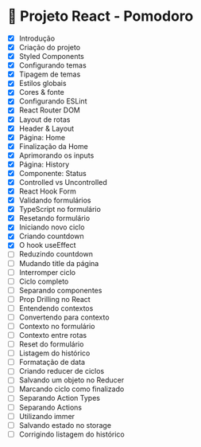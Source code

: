 # 🚀 Projeto React - Pomodoro

- [x] Introdução
- [x] Criação do projeto
- [x] Styled Components
- [x] Configurando temas
- [x] Tipagem de temas
- [x] Estilos globais
- [x] Cores & fonte
- [x] Configurando ESLint
- [x] React Router DOM
- [x] Layout de rotas
- [x] Header & Layout
- [x] Página: Home
- [x] Finalização da Home
- [x] Aprimorando os inputs
- [x] Página: History
- [x] Componente: Status
- [x] Controlled vs Uncontrolled
- [x] React Hook Form
- [x] Validando formulários
- [x] TypeScript no formulário
- [x] Resetando formulário
- [x] Iniciando novo ciclo
- [x] Criando countdown
- [x] O hook useEffect
- [ ] Reduzindo countdown
- [ ] Mudando title da página
- [ ] Interromper ciclo
- [ ] Ciclo completo
- [ ] Separando componentes
- [ ] Prop Drilling no React
- [ ] Entendendo contextos
- [ ] Convertendo para contexto
- [ ] Contexto no formulário
- [ ] Contexto entre rotas
- [ ] Reset do formulário
- [ ] Listagem do histórico
- [ ] Formatação de data
- [ ] Criando reducer de ciclos
- [ ] Salvando um objeto no Reducer
- [ ] Marcando ciclo como finalizado
- [ ] Separando Action Types
- [ ] Separando Actions
- [ ] Utilizando immer
- [ ] Salvando estado no storage
- [ ] Corrigindo listagem do histórico
